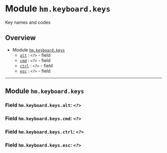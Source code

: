 # Module `hm.keyboard.keys`

Key names and codes



## Overview


* Module [`hm.keyboard.keys`](hm.keyboard.keys.md#module-hmkeyboardkeys)
  * [`alt`](hm.keyboard.keys.md#field-hmkeyboardkeysalt-) : _`<?>`_ - field
  * [`cmd`](hm.keyboard.keys.md#field-hmkeyboardkeyscmd-) : _`<?>`_ - field
  * [`ctrl`](hm.keyboard.keys.md#field-hmkeyboardkeysctrl-) : _`<?>`_ - field
  * [`esc`](hm.keyboard.keys.md#field-hmkeyboardkeysesc-) : _`<?>`_ - field






------------------

## Module `hm.keyboard.keys`





### Field `hm.keyboard.keys.alt`: _`<?>`_





### Field `hm.keyboard.keys.cmd`: _`<?>`_





### Field `hm.keyboard.keys.ctrl`: _`<?>`_





### Field `hm.keyboard.keys.esc`: _`<?>`_





